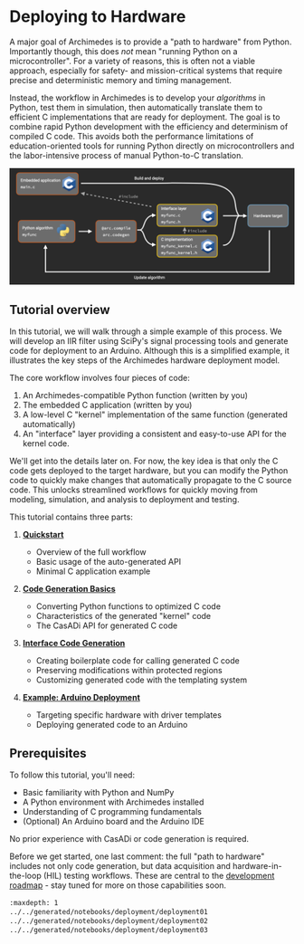 # Deploying to Hardware

A major goal of Archimedes is to provide a "path to hardware" from Python.  Importantly though, this does _not_ mean "running Python on a microcontroller".  For a variety of reasons, this is often not a viable approach, especially for safety- and mission-critical systems that require precise and deterministic memory and timing management.

Instead, the workflow in Archimedes is to develop your _algorithms_ in Python, test them in simulation, then automatically translate them to efficient C implementations that are ready for deployment.
The goal is to combine rapid Python development with the efficiency and determinism of compiled C code.
This avoids both the performance limitations of education-oriented tools for running Python directly on microcontrollers and the labor-intensive process of manual Python-to-C translation.

<img src="_static/deployment_workflow.png" alt="deployment_workflow" width="600"/>

## Tutorial overview

In this tutorial, we will walk through a simple example of this process.  We will develop an IIR filter using SciPy's signal processing tools and generate code for deployment to an Arduino.  Although this is a simplified example, it illustrates the key steps of the Archimedes hardware deployment model.

The core workflow involves four pieces of code:

1. An Archimedes-compatible Python function (written by you)
2. The embedded C application (written by you)
3. A low-level C "kernel" implementation of the same function (generated automatically)
4. An "interface" layer providing a consistent and easy-to-use API for the kernel code.

We'll get into the details later on.  For now, the key idea is that only the C code gets deployed to the target hardware, but you can modify the Python code to quickly make changes that automatically propagate to the C source code. This unlocks streamlined workflows for quickly moving from modeling, simulation, and analysis to deployment and testing.

This tutorial contains three parts:

1. [**Quickstart**](../../generated/notebooks/deployment/deployment01)
    - Overview of the full workflow
    - Basic usage of the auto-generated API
    - Minimal C application example

2. [**Code Generation Basics**](../../generated/notebooks/deployment/deployment02)
    - Converting Python functions to optimized C code
    - Characteristics of the generated "kernel" code
    - The CasADi API for generated C code

3. [**Interface Code Generation**](../../generated/notebooks/deployment/deployment03)
    - Creating boilerplate code for calling generated C code
    - Preserving modifications within protected regions
    - Customizing generated code with the templating system

4. [**Example: Arduino Deployment**](../../generated/notebooks/deployment/deployment04)
    - Targeting specific hardware with driver templates
    - Deploying generated code to an Arduino

## Prerequisites

To follow this tutorial, you'll need:
- Basic familiarity with Python and NumPy
- A Python environment with Archimedes installed
- Understanding of C programming fundamentals
- (Optional) An Arduino board and the Arduino IDE

No prior experience with CasADi or code generation is required.

Before we get started, one last comment: the full "path to hardware" includes not only code generation, but data acquisition and hardware-in-the-loop (HIL) testing workflows.  These are central to the [development roadmap](../../roadmap.md) - stay tuned for more on those capabilities soon.


```{toctree}
:maxdepth: 1
../../generated/notebooks/deployment/deployment01
../../generated/notebooks/deployment/deployment02
../../generated/notebooks/deployment/deployment03
   
```